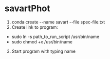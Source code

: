 # savartPhot

1. conda create --name savart --file spec-file.txt
2. Create link to program:
  * sudo ln -s path_to_run_script /usr/bin/name
  * sudo chmod +x /usr/bin/name
3. Start program with typing name 
